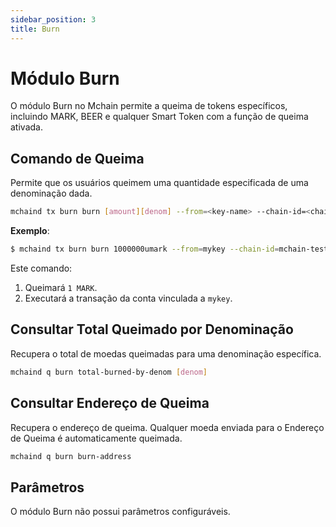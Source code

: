 ```yaml
---
sidebar_position: 3
title: Burn
---
```


# Módulo Burn

O módulo Burn no Mchain permite a queima de tokens específicos, incluindo MARK, BEER e qualquer Smart Token com a função de queima ativada.

## Comando de Queima

Permite que os usuários queimem uma quantidade especificada de uma denominação dada.

```sh
mchaind tx burn burn [amount][denom] --from=<key-name> --chain-id=<chain-id> --fees=<fee>
```

**Exemplo**:
```bash
$ mchaind tx burn burn 1000000umark --from=mykey --chain-id=mchain-testnet-1 --fees=50umark
```

Este comando:
1. Queimará `1 MARK`.
2. Executará a transação da conta vinculada a `mykey`.

## Consultar Total Queimado por Denominação

Recupera o total de moedas queimadas para uma denominação específica.

```sh
mchaind q burn total-burned-by-denom [denom]
```

## Consultar Endereço de Queima

Recupera o endereço de queima. Qualquer moeda enviada para o Endereço de Queima é automaticamente queimada.

```sh
mchaind q burn burn-address
```

## Parâmetros

O módulo Burn não possui parâmetros configuráveis.
